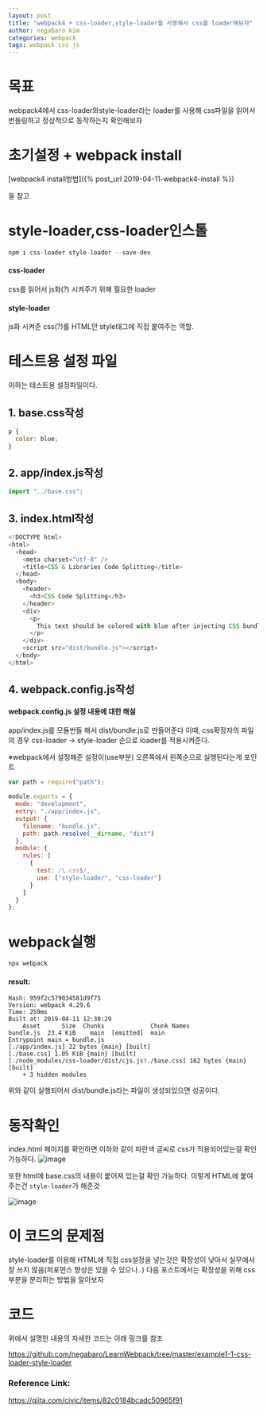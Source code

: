 ```yaml
---
layout: post
title: "webpack4 + css-loader,style-loader를 사용해서 css를 loader해보자"
author: negabaro kim
categories: webpack
tags: webpack css js
---
```


# 목표

webpack4에서 css-loader와style-loader라는 loader를 사용해
css파일을 읽어서 번들링하고 정상적으로 동작하는지 확인해보자

# 초기설정 + webpack install

[webpack4 install방법]({% post_url 2019-04-11-webpack4-install %})

을 참고

# style-loader,css-loader인스톨

```js
npm i css-loader style-loader --save-dev
```

#### css-loader

css를 읽어서 js화(?) 시켜주기 위해 필요한 loader

#### style-loader

js화 시켜준 css(?)를 HTML안 style태그에 직접 붙여주는 역할.

# 테스트용 설정 파일

이하는 테스트용 설정파일이다.

## 1. base.css작성

```js
p {
  color: blue;
}
```

## 2. app/index.js작성

```js
import "../base.css";
```

## 3. index.html작성

```js
<!DOCTYPE html>
<html>
  <head>
    <meta charset="utf-8" />
    <title>CSS & Libraries Code Splitting</title>
  </head>
  <body>
    <header>
      <h3>CSS Code Splitting</h3>
    </header>
    <div>
      <p>
        This text should be colored with blue after injecting CSS bundle
      </p>
    </div>
    <script src="dist/bundle.js"></script>
  </body>
</html>
```

## 4. webpack.config.js작성

#### webpack.config.js 설정 내용에 대한 해설

app/index.js를 모듈번들 해서 dist/bundle.js로 만들어준다
이때, css확장자의 파일의 경우 css-loader -> style-loader 순으로 loader를 적용시켜준다.

※webpack에서 설정해준 설정이(use부분) 오른쪽에서 왼쪽순으로 실행된다는게 포인트

```js
var path = require("path");

module.exports = {
  mode: "development",
  entry: "./app/index.js",
  output: {
    filename: "bundle.js",
    path: path.resolve(__dirname, "dist")
  },
  module: {
    rules: [
      {
        test: /\.css$/,
        use: ["style-loader", "css-loader"]
      }
    ]
  }
};
```

# webpack실행

```js
npx webpack
```

#### result:

```
Hash: 959f2c579034581d9f75
Version: webpack 4.29.6
Time: 259ms
Built at: 2019-04-11 12:30:29
    Asset      Size  Chunks             Chunk Names
bundle.js  23.4 KiB    main  [emitted]  main
Entrypoint main = bundle.js
[./app/index.js] 22 bytes {main} [built]
[./base.css] 1.05 KiB {main} [built]
[./node_modules/css-loader/dist/cjs.js!./base.css] 162 bytes {main} [built]
    + 3 hidden modules
```

위와 같이 실행되어서
dist/bundle.js라는 파일이 생성되있으면 성공이다.

# 동작확인

index.html 페이지를 확인하면 이하와 같이 파란색 글씨로 css가 적용되어있는걸 확인 가능하다.
![image](https://user-images.githubusercontent.com/4640346/55928393-72d34480-5c53-11e9-8dde-8025ca857c01.png)

또한 html에 base.css의 내용이 붙어져 있는걸 확인 가능하다.
이렇게 HTML에 붙여주는건 `style-loader`가 해준것

![image](https://user-images.githubusercontent.com/4640346/55926114-08b6a180-5c4b-11e9-9b87-7c79f91198cb.png)

# 이 코드의 문제점

style-loader를 이용해 HTML에 직접 css설정을 넣는것은 확장성이 낮아서 실무에서 잘 쓰지 않음(퍼포먼스 향상은 있을 수 있으나..)
다음 포스트에서는 확장성을 위해 css부분을 분리하는 방법을 알아보자

# 코드

위에서 설명한 내용의 자세한 코드는 아래 링크를 참조

https://github.com/negabaro/LearnWebpack/tree/master/example1-1-css-loader-style-loader

### Reference Link:

https://qiita.com/civic/items/82c0184bcadc50965f91
